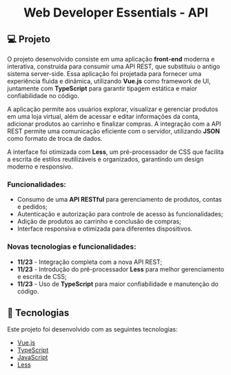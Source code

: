 <h1 align="center">
  Web Developer Essentials - API
</h1>

## 💻 Projeto

O projeto desenvolvido consiste em uma aplicação **front-end** moderna e interativa, construída para consumir uma API REST, que substituiu o antigo sistema server-side. Essa aplicação foi projetada para fornecer uma experiência fluida e dinâmica, utilizando **Vue.js** como framework de UI, juntamente com **TypeScript** para garantir tipagem estática e maior confiabilidade no código.

A aplicação permite aos usuários explorar, visualizar e gerenciar produtos em uma loja virtual, além de acessar e editar informações da conta, adicionar produtos ao carrinho e finalizar compras. A integração com a API REST permite uma comunicação eficiente com o servidor, utilizando **JSON** como formato de troca de dados.

A interface foi otimizada com **Less**, um pré-processador de CSS que facilita a escrita de estilos reutilizáveis e organizados, garantindo um design moderno e responsivo.

### Funcionalidades:

- Consumo de uma **API RESTful** para gerenciamento de produtos, contas e pedidos;
- Autenticação e autorização para controle de acesso às funcionalidades;
- Adição de produtos ao carrinho e conclusão de compras;
- Interface responsiva e otimizada para diferentes dispositivos.

### Novas tecnologias e funcionalidades:

- **11/23** - Integração completa com a nova API REST;
- **11/23** - Introdução do pré-processador **Less** para melhor gerenciamento e escrita de CSS;
- **11/23** - Uso de **TypeScript** para maior confiabilidade e manutenção do código.

## 🚀 Tecnologias

Este projeto foi desenvolvido com as seguintes tecnologias:

- [Vue.js](https://vuejs.org/)
- [TypeScript](https://www.typescriptlang.org/)
- [JavaScript](https://developer.mozilla.org/pt-BR/docs/Web/JavaScript)
- [Less](https://lesscss.org/)